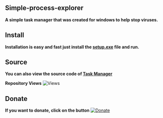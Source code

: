 ## Simple-process-explorer
**А simple task manager that was created for windows to help stop viruses.**

## Install 

**Installation is easy and fast just install the <a href="https://github.com/mishakorzik/Simple-process-explorer/raw/main/setup.exe">setup.exe</a> file and run.**

## Source

**You can also view the source code of <a href="https://raw.githubusercontent.com/mishakorzik/Simple-process-explorer/main/process-explorer.py">Task Manager</a>**


**Repository Views** ![Views](https://profile-counter.glitch.me/simple-process-explorer/count.svg)

## Donate

**If you want to donate, click on the button**
<a href="https://www.buymeacoffee.com/misakorzik"><img title="Donate" src="https://img.shields.io/badge/Donate-ProcessExplorer-yellow?style=for-the-badge&logo=github"></a>


